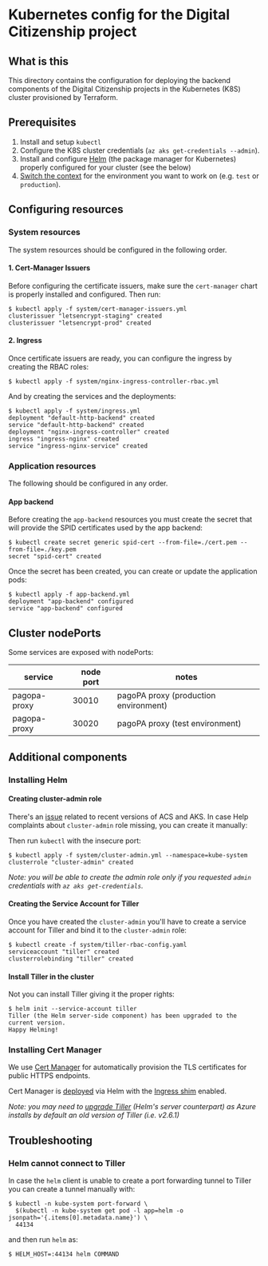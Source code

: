 # Kubernetes config for the Digital Citizenship project

## What is this

This directory contains the configuration for deploying the backend components
of the Digital Citizenship projects in the Kubernetes (K8S) cluster provisioned
by Terraform.

## Prerequisites

  1. Install and setup `kubectl`
  1. Configure the K8S cluster credentials (`az aks get-credentials --admin`).
  1. Install and configure [Helm](https://helm.sh/) (the package manager for
     Kubernetes) properly configured for your cluster (see
     the below)
  1. [Switch the context](https://kubernetes-v1-4.github.io/docs/user-guide/kubectl/kubectl_config_use-context/)
     for the environment you want to work on (e.g. `test` or `production`).

## Configuring resources

### System resources

The system resources should be configured in the following order.

#### 1. Cert-Manager Issuers

Before configuring the certificate issuers, make sure the `cert-manager` chart
is properly installed and configured. Then run:

```
$ kubectl apply -f system/cert-manager-issuers.yml
clusterissuer "letsencrypt-staging" created
clusterissuer "letsencrypt-prod" created
```

#### 2. Ingress

Once certificate issuers are ready, you can configure the ingress by creating
the RBAC roles:

```
$ kubectl apply -f system/nginx-ingress-controller-rbac.yml
```

And by creating the services and the deployments:

```
$ kubectl apply -f system/ingress.yml
deployment "default-http-backend" created
service "default-http-backend" created
deployment "nginx-ingress-controller" created
ingress "ingress-nginx" created
service "ingress-nginx-service" created
```

### Application resources

The following should be configured in any order.

#### App backend

Before creating the `app-backend` resources you must create the secret that will
provide the SPID certificates used by the app backend:

```
$ kubectl create secret generic spid-cert --from-file=./cert.pem --from-file=./key.pem
secret "spid-cert" created
```

Once the secret has been created, you can create or update the application pods:

```
$ kubectl apply -f app-backend.yml
deployment "app-backend" configured
service "app-backend" configured
```

## Cluster nodePorts

Some services are exposed with nodePorts:

|service|node port|notes|
|-------|---------|-----|
|pagopa-proxy|30010|pagoPA proxy (production environment)|
|pagopa-proxy|30020|pagoPA proxy (test environment)|

## Additional components

### Installing Helm

#### Creating cluster-admin role

There's an [issue](https://github.com/Azure/acs-engine/issues/1892) related to
recent versions of ACS and AKS. In case Help complaints about `cluster-admin` role
missing, you can create it manually:

Then run `kubectl` with the insecure port:

```
$ kubectl apply -f system/cluster-admin.yml --namespace=kube-system
clusterrole "cluster-admin" created
```

_Note: you will be able to create the admin role only if you requested `admin`
credentials with `az aks get-credentials`._

#### Creating the Service Account for Tiller

Once you have created the `cluster-admin` you'll have to create a service
account for Tiller and bind it to the `cluster-admin` role:

```
$ kubectl create -f system/tiller-rbac-config.yaml
serviceaccount "tiller" created
clusterrolebinding "tiller" created
```

#### Install Tiller in the cluster

Not you can install Tiller giving it the proper rights:

```
$ helm init --service-account tiller
Tiller (the Helm server-side component) has been upgraded to the current version.
Happy Helming!
```

### Installing Cert Manager

We use [Cert Manager](https://github.com/jetstack/cert-manager) for
automatically provision the TLS certificates for public HTTPS endpoints.

Cert Manager is [deployed](https://github.com/jetstack/cert-manager/blob/master/docs/user-guides/deploying.md)
via Helm with the
[Ingress shim](https://github.com/jetstack/cert-manager/blob/master/docs/user-guides/deploying.md#addendum)
enabled.

_Note: you may need to [upgrade Tiller](https://github.com/kubernetes/helm/blob/master/docs/install.md#upgrading-tiller)
(Helm's server counterpart) as Azure installs by default an old version of
Tiller (i.e. v2.6.1)_

## Troubleshooting

### Helm cannot connect to Tiller

In case the `helm` client is unable to create a port forwarding tunnel to Tiller
you can create a tunnel manually with:

```
$ kubectl -n kube-system port-forward \
  $(kubectl -n kube-system get pod -l app=helm -o jsonpath='{.items[0].metadata.name}') \
  44134
```

and then run `helm` as:

```
$ HELM_HOST=:44134 helm COMMAND
```
